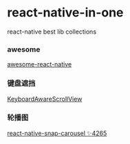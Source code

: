 # react-native-in-one
react-native best lib collections

### awesome 

[awesome-react-native](https://github.com/jondot/awesome-react-native)

### 键盘遮挡

[KeyboardAwareScrollView](https://github.com/APSL/react-native-keyboard-aware-scroll-view)

### 轮播图

[react-native-snap-carousel ✨4265](https://github.com/archriss/react-native-snap-carousel)

